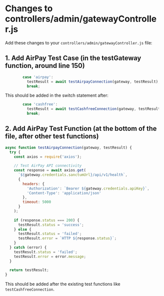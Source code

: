# Changes to controllers/admin/gatewayController.js

Add these changes to your `controllers/admin/gatewayController.js` file:

## 1. Add AirPay Test Case (in the testGateway function, around line 150)
```javascript
        case 'airpay':
          testResult = await testAirpayConnection(gateway, testResult);
          break;
```

This should be added in the switch statement after:
```javascript
        case 'cashfree':
          testResult = await testCashfreeConnection(gateway, testResult);
          break;
```

## 2. Add AirPay Test Function (at the bottom of the file, after other test functions)
```javascript
async function testAirpayConnection(gateway, testResult) {
  try {
    const axios = require('axios');
    
    // Test AirPay API connectivity
    const response = await axios.get(
      `${gateway.credentials.sanctumUrl}/api/v1/health`,
      {
        headers: {
          'Authorization': `Bearer ${gateway.credentials.apiKey}`,
          'Content-Type': 'application/json'
        },
        timeout: 5000
      }
    );
    
    if (response.status === 200) {
      testResult.status = 'success';
    } else {
      testResult.status = 'failed';
      testResult.error = `HTTP ${response.status}`;
    }
  } catch (error) {
    testResult.status = 'failed';
    testResult.error = error.message;
  }
  
  return testResult;
}
```

This should be added after the existing test functions like `testCashfreeConnection`.